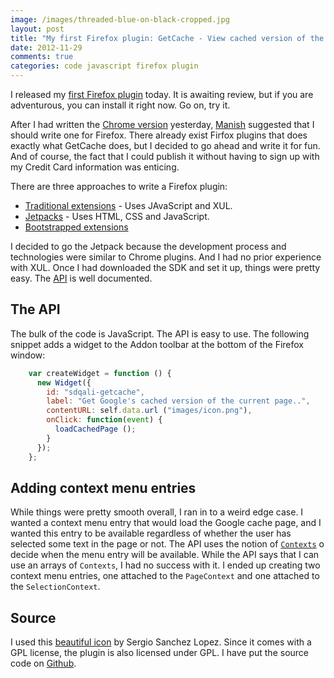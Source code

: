 ```yaml
---
image: /images/threaded-blue-on-black-cropped.jpg
layout: post
title: "My first Firefox plugin: GetCache - View cached version of the current page"
date: 2012-11-29
comments: true
categories: code javascript firefox plugin
---
```


I released my [first Firefox plugin](https://addons.mozilla.org/en-US/firefox/addon/getcache-ff/) today. It
is awaiting review, but if you are adventurous, you can install it right
now. Go on, try it.

After I had written the [Chrome version](/blog/2012/11/28/getcache-a-chrome-plugin-to-view-cached-version-of-the-current-page/) yesterday, [Manish](https://twitter.com/ManishChaks) suggested
that I should write one for Firefox. There already exist Firfox plugins
that does exactly what GetCache does, but I decided to go ahead and write it
for fun. And of course, the fact that I could publish it without having
to sign up with my Credit Card information was enticing.

<!--more-->

There are three approaches to write a Firefox plugin:

* [Traditional extensions](https://developer.mozilla.org/en-US/docs/XUL_School/Introduction) - Uses JAvaScript and XUL.
* [Jetpacks](https://addons.mozilla.org/en-US/developers/builder) - Uses
  HTML, CSS and JavaScript.
* [Bootstrapped extensions](https://developer.mozilla.org/en-US/docs/Extensions/Bootstrapped_extensions)

<!--more-->
I decided to go the Jetpack because the development process and
technologies were similar to Chrome plugins. And I had no prior
experience with XUL. Once I had downloaded the SDK and set it up, things
were pretty easy. The
[API](https://addons.mozilla.org/en-US/developers/docs/sdk/latest/) is
well documented.

## The API
The bulk of the code is JavaScript. The API is easy to use. The
following snippet adds a widget to the Addon toolbar at the bottom of
the Firefox window:

```javascript
    var createWidget = function () {
      new Widget({
        id: "sdqali-getcache",
        label: "Get Google's cached version of the current page..",
        contentURL: self.data.url ("images/icon.png"),
        onClick: function(event) {
          loadCachedPage ();
        }
      });
    };
```

## Adding context menu entries
While things were pretty smooth overall, I ran in to a weird edge
case. I wanted a context menu entry that would load the Google cache
page, and I wanted this entry to be available regardless of whether the
user has selected some text in the page or not. The API uses the notion
of
[`Contexts`](https://addons.mozilla.org/en-US/developers/docs/sdk/latest/packages/addon-kit/context-menu.html)
o decide when the menu entry will be available. While the API says that
I can use an arrays of `Contexts`, I had no success with it. I ended up
creating two context menu entries, one attached to the `PageContext` and
one attached to the `SelectionContext`.

## Source
I used this
[beautiful icon](http://www.iconfinder.com/icondetails/7065/128/cache_icon)
by Sergio Sanchez Lopez. Since it comes with a GPL license, the plugin
is also licensed under GPL.
I have put the source code on [Github](https://github.com/sdqali/getcache-ff).
